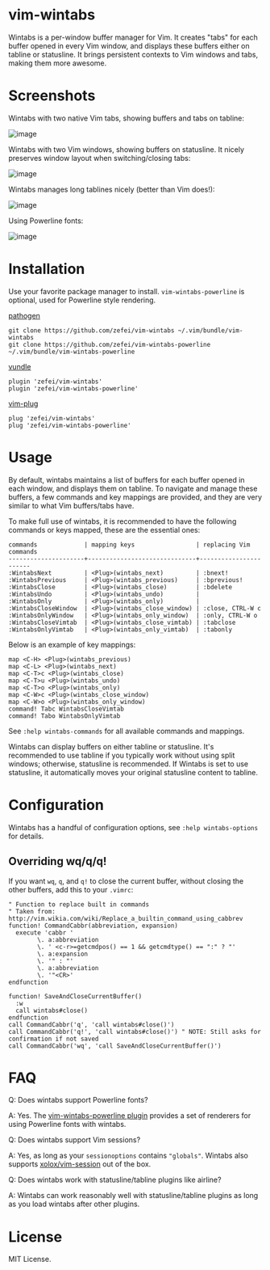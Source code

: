 # vim-wintabs

Wintabs is a per-window buffer manager for Vim. It creates "tabs" for each 
buffer opened in every Vim window, and displays these buffers either on tabline 
or statusline. It brings persistent contexts to Vim windows and tabs, making 
them more awesome.

# Screenshots

Wintabs with two native Vim tabs, showing buffers and tabs on tabline:

![image](https://raw.githubusercontent.com/zefei/vim-wintabs/master/screenshots/screenshot1.gif)

Wintabs with two Vim windows, showing buffers on statusline. It nicely preserves 
window layout when switching/closing tabs:

![image](https://raw.githubusercontent.com/zefei/vim-wintabs/master/screenshots/screenshot2.gif)

Wintabs manages long tablines nicely (better than Vim does!):

![image](https://raw.githubusercontent.com/zefei/vim-wintabs/master/screenshots/screenshot3.png)

Using Powerline fonts:

![image](https://raw.githubusercontent.com/zefei/vim-wintabs-powerline/master/screenshots/screenshot1.png)

# Installation

Use your favorite package manager to install. `vim-wintabs-powerline` is 
optional, used for Powerline style rendering.

[pathogen](https://github.com/tpope/vim-pathogen)

    git clone https://github.com/zefei/vim-wintabs ~/.vim/bundle/vim-wintabs
    git clone https://github.com/zefei/vim-wintabs-powerline ~/.vim/bundle/vim-wintabs-powerline

[vundle](https://github.com/vundlevim/vundle.vim)

    plugin 'zefei/vim-wintabs'
    plugin 'zefei/vim-wintabs-powerline'

[vim-plug](https://github.com/junegunn/vim-plug)

    plug 'zefei/vim-wintabs'
    plug 'zefei/vim-wintabs-powerline'

# Usage

By default, wintabs maintains a list of buffers for each buffer opened in each 
window, and displays them on tabline. To navigate and manage these buffers, a 
few commands and key mappings are provided, and they are very similar to what 
Vim buffers/tabs have.

To make full use of wintabs, it is recommended to have the following commands or 
keys mapped, these are the essential ones:

    commands             | mapping keys                 | replacing Vim commands
    ---------------------+------------------------------+-----------------------
    :WintabsNext         | <Plug>(wintabs_next)         | :bnext!
    :WintabsPrevious     | <Plug>(wintabs_previous)     | :bprevious!
    :WintabsClose        | <Plug>(wintabs_close)        | :bdelete
    :WintabsUndo         | <Plug>(wintabs_undo)         |
    :WintabsOnly         | <Plug>(wintabs_only)         |
    :WintabsCloseWindow  | <Plug>(wintabs_close_window) | :close, CTRL-W c
    :WintabsOnlyWindow   | <Plug>(wintabs_only_window)  | :only, CTRL-W o
    :WintabsCloseVimtab  | <Plug>(wintabs_close_vimtab) | :tabclose
    :WintabsOnlyVimtab   | <Plug>(wintabs_only_vimtab)  | :tabonly

Below is an example of key mappings:

    map <C-H> <Plug>(wintabs_previous)
    map <C-L> <Plug>(wintabs_next)
    map <C-T>c <Plug>(wintabs_close)
    map <C-T>u <Plug>(wintabs_undo)
    map <C-T>o <Plug>(wintabs_only)
    map <C-W>c <Plug>(wintabs_close_window)
    map <C-W>o <Plug>(wintabs_only_window)
    command! Tabc WintabsCloseVimtab
    command! Tabo WintabsOnlyVimtab

See `:help wintabs-commands` for all available commands and mappings.

Wintabs can display buffers on either tabline or statusline. It's recommended to 
use tabline if you typically work without using split windows; otherwise, 
statusline is recommended. If Wintabs is set to use statusline, it automatically 
moves your original statusline content to tabline.

# Configuration

Wintabs has a handful of configuration options, see `:help wintabs-options` for 
details.

## Overriding wq/q/q!

If you want `wq`, `q`, and `q!` to close the current buffer, without closing the
other buffers, add this to your `.vimrc`:

```vim
" Function to replace built in commands
" Taken from: http://vim.wikia.com/wiki/Replace_a_builtin_command_using_cabbrev
function! CommandCabbr(abbreviation, expansion)
  execute 'cabbr '
        \. a:abbreviation
        \. ' <c-r>=getcmdpos() == 1 && getcmdtype() == ":" ? "'
        \. a:expansion
        \. '" : "'
        \. a:abbreviation
        \. '"<CR>'
endfunction

function! SaveAndCloseCurrentBuffer()
  :w
  call wintabs#close()
endfunction
call CommandCabbr('q', 'call wintabs#close()')
call CommandCabbr('q!', 'call wintabs#close()') " NOTE: Still asks for confirmation if not saved
call CommandCabbr('wq', 'call SaveAndCloseCurrentBuffer()')
```

# FAQ

Q: Does wintabs support Powerline fonts?

A: Yes. The [vim-wintabs-powerline 
plugin](https://github.com/zefei/vim-wintabs-powerline) provides a set of 
renderers for using Powerline fonts with wintabs.

Q: Does wintabs support Vim sessions?

A: Yes, as long as your `sessionoptions` contains `"globals"`. Wintabs also 
supports [xolox/vim-session](https://github.com/xolox/vim-session) out of the 
box.

Q: Does wintabs work with statusline/tabline plugins like airline?

A: Wintabs can work reasonably well with statusline/tabline plugins as long as 
you load wintabs after other plugins.

# License

MIT License.
